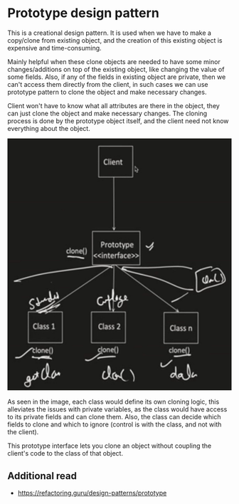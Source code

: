 # Prototype design pattern

This is a creational design pattern. It is used when we have to make a copy/clone from existing object,
and the creation of this existing object is expensive and time-consuming.

Mainly helpful when these clone objects are needed to have some minor changes/additions on top of the existing object, 
like changing the value of some fields.
Also, if any of the fields in existing object are private, then we can't access them directly from the client, in such
cases we can use prototype pattern to clone the object and make necessary changes.

Client won't have to know what all attributes are there in the object, they can just clone the object and make necessary changes.
The cloning process is done by the prototype object itself, and the client need not know everything about the object.

![prototype_pattern.jpeg](../../../../resources/imgs/prototype_pattern.jpeg)

As seen in the image, each class would define its own cloning logic, this alleviates the issues with private variables,
as the class would have access to its private fields and can clone them. Also, the class can decide which fields to
clone and which to ignore (control is with the class, and not with the client).

This prototype interface lets you clone an object without coupling the client's code to the class of that object.

## Additional read
- https://refactoring.guru/design-patterns/prototype
